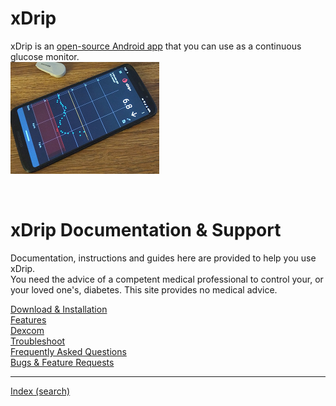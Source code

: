 # xDrip  

xDrip is an [open-source Android app](https://github.com/NightscoutFoundation/xDrip) that you can use as a continuous glucose monitor.  
![](./docs/images/xDinaction.png)  
  
<br/>  
  
# xDrip Documentation & Support  
  
Documentation, instructions and guides here are provided to help you use xDrip.  
You need the advice of a competent medical professional to control your, or your loved one's, diabetes. This site provides no medical advice.  
  
  
[Download & Installation](./docs/Installation_page.md)  
[Features](./docs/Features_page.md)  
[Dexcom](./docs/Dexcom_page.md)  
[Troubleshoot](./docs/Troubleshooting_page.md)  
[Frequently Asked Questions](./docs/FAQ_page.md)  
[Bugs & Feature Requests](./docs/Issues.md)  
  
---  
  
[Index (search)](./Search_Index.md)  
